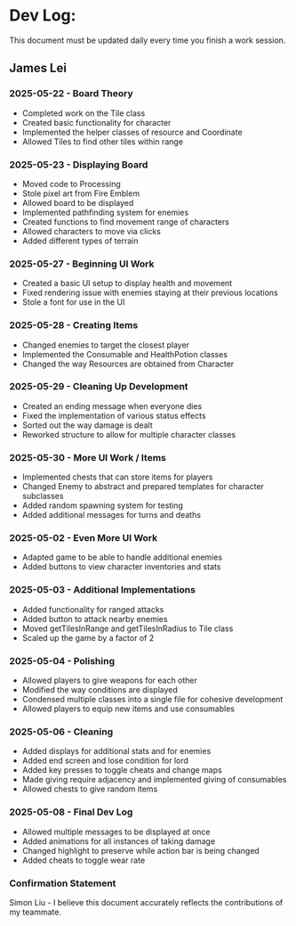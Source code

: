 # Dev Log:

This document must be updated daily every time you finish a work session.

## James Lei

### 2025-05-22 - Board Theory
- Completed work on the Tile class
- Created basic functionality for character
- Implemented the helper classes of resource and Coordinate
- Allowed Tiles to find other tiles within range

### 2025-05-23 - Displaying Board
- Moved code to Processing
- Stole pixel art from Fire Emblem
- Allowed board to be displayed
- Implemented pathfinding system for enemies
- Created functions to find movement range of characters
- Allowed characters to move via clicks
- Added different types of terrain

### 2025-05-27 - Beginning UI Work
- Created a basic UI setup to display health and movement
- Fixed rendering issue with enemies staying at their previous locations
- Stole a font for use in the UI

### 2025-05-28 - Creating Items
- Changed enemies to target the closest player
- Implemented the Consumable and HealthPotion classes
- Changed the way Resources are obtained from Character

### 2025-05-29 - Cleaning Up Development
- Created an ending message when everyone dies
- Fixed the implementation of various status effects
- Sorted out the way damage is dealt
- Reworked structure to allow for multiple character classes

### 2025-05-30 - More UI Work / Items
- Implemented chests that can store items for players
- Changed Enemy to abstract and prepared templates for character subclasses
- Added random spawning system for testing
- Added additional messages for turns and deaths

### 2025-05-02 - Even More UI Work
- Adapted game to be able to handle additional enemies
- Added buttons to view character inventories and stats

### 2025-05-03 - Additional Implementations
- Added functionality for ranged attacks
- Added button to attack nearby enemies
- Moved getTilesInRange and getTilesInRadius to Tile class
- Scaled up the game by a factor of 2

### 2025-05-04 - Polishing
- Allowed players to give weapons for each other
- Modified the way conditions are displayed
- Condensed multiple classes into a single file for cohesive development
- Allowed players to equip new items and use consumables

### 2025-05-06 - Cleaning
- Added displays for additional stats and for enemies
- Added end screen and lose condition for lord
- Added key presses to toggle cheats and change maps
- Made giving require adjacency and implemented giving of consumables
- Allowed chests to give random items

### 2025-05-08 - Final Dev Log
- Allowed multiple messages to be displayed at once
- Added animations for all instances of taking damage
- Changed highlight to preserve while action bar is being changed
- Added cheats to toggle wear rate

### Confirmation Statement
Simon Liu - I believe this document accurately reflects the contributions of my teammate.
